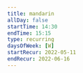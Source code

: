 ```yaml
---
title: mandarin
allDay: false
startTime: 14:30
endTime: 15:15
type: recurring
daysOfWeek: [W]
startRecur: 2022-05-11
endRecur: 2022-06-16
---
```

